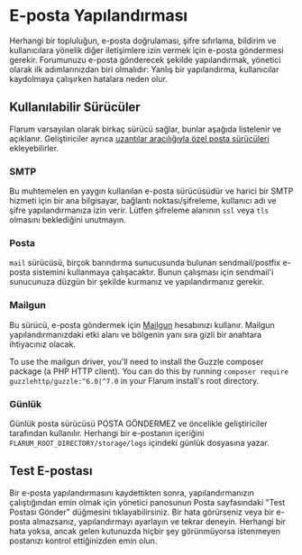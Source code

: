 # E-posta Yapılandırması

Herhangi bir topluluğun, e-posta doğrulaması, şifre sıfırlama, bildirim ve kullanıcılara yönelik diğer iletişimlere izin vermek için e-posta göndermesi gerekir. Forumunuzu e-posta gönderecek şekilde yapılandırmak, yönetici olarak ilk adımlarınızdan biri olmalıdır: Yanlış bir yapılandırma, kullanıcılar kaydolmaya çalışırken hatalara neden olur.

## Kullanılabilir Sürücüler

Flarum varsayılan olarak birkaç sürücü sağlar, bunlar aşağıda listelenir ve açıklanır. Geliştiriciler ayrıca [uzantılar aracılığıyla özel posta sürücüleri](ext/mail.md) ekleyebilirler.

### SMTP

Bu muhtemelen en yaygın kullanılan e-posta sürücüsüdür ve harici bir SMTP hizmeti için bir ana bilgisayar, bağlantı noktası/şifreleme, kullanıcı adı ve şifre yapılandırmanıza izin verir. Lütfen şifreleme alanının `ssl` veya `tls` olmasını beklediğini unutmayın.

### Posta

`mail` sürücüsü, birçok barındırma sunucusunda bulunan sendmail/postfix e-posta sistemini kullanmaya çalışacaktır. Bunun çalışması için sendmail'i sunucunuza düzgün bir şekilde kurmanız ve yapılandırmanız gerekir.

### Mailgun

Bu sürücü, e-posta göndermek için [Mailgun](https://www.mailgun.com/) hesabınızı kullanır. Mailgun yapılandırmanızdaki etki alanı ve bölgenin yanı sıra gizli bir anahtara ihtiyacınız olacak.

To use the mailgun driver, you'll need to install the Guzzle composer package (a PHP HTTP client). You can do this by running `composer require guzzlehttp/guzzle:^6.0|^7.0` in your Flarum install's root directory.

### Günlük

Günlük posta sürücüsü POSTA GÖNDERMEZ ve öncelikle geliştiriciler tarafından kullanılır. Herhangi bir e-postanın içeriğini `FLARUM_ROOT_DIRECTORY/storage/logs` içindeki günlük dosyasına yazar.

## Test E-postası

Bir e-posta yapılandırmasını kaydettikten sonra, yapılandırmanızın çalıştığından emin olmak için yönetici panosunun Posta sayfasındaki "Test Postası Gönder" düğmesini tıklayabilirsiniz. Bir hata görürseniz veya bir e-posta almazsanız, yapılandırmayı ayarlayın ve tekrar deneyin. Herhangi bir hata yoksa, ancak gelen kutunuzda hiçbir şey görünmüyorsa istenmeyen postanızı kontrol ettiğinizden emin olun.
